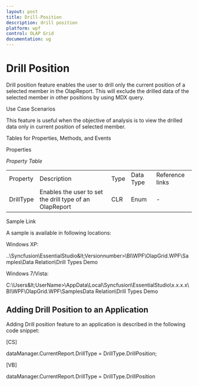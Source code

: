 ```yaml
---
layout: post
title: Drill-Position
description: drill position
platform: wpf
control: OLAP Grid
documentation: ug
---
```


# Drill Position

Drill position feature enables the user to drill only the current position of a selected member in the OlapReport. This will exclude the drilled data of the selected member in other positions by using MDX query.

Use Case Scenarios

This feature is useful when the objective of analysis is to view the drilled data only in current position of selected member.

Tables for Properties, Methods, and Events

Properties

_Property Table_

<table>
<tr>
<td>
Property </td><td>
Description </td><td>
Type </td><td>
Data Type </td><td>
Reference links </td></tr>
<tr>
<td>
DrillType</td><td>
Enables the user to set the drill type of an OlapReport</td><td>
CLR</td><td>
Enum</td><td>
-</td></tr>
</table>


Sample Link

A sample is available in following locations:

Windows XP:

..\Syncfusion\EssentialStudio\&lt;Versionnumber&gt;\BI\WPF\OlapGrid.WPF\Samples\Data Relation\Drill Types Demo

Windows 7/Vista:

C:\Users\&lt;UserName&gt;\AppData\Local\Syncfusion\EssentialStudio\x.x.x.x\BI\WPF\OlapGrid.WPF\SamplesData Relation\Drill Types Demo

## Adding Drill Position to an Application 

Adding Drill position feature to an application is described in the following code snippet:

[CS]

dataManager.CurrentReport.DrillType = DrillType.DrillPosition;



[VB]

dataManager.CurrentReport.DrillType = DrillType.DrillPosition




